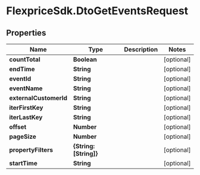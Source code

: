 # FlexpriceSdk.DtoGetEventsRequest

## Properties

Name | Type | Description | Notes
------------ | ------------- | ------------- | -------------
**countTotal** | **Boolean** |  | [optional] 
**endTime** | **String** |  | [optional] 
**eventId** | **String** |  | [optional] 
**eventName** | **String** |  | [optional] 
**externalCustomerId** | **String** |  | [optional] 
**iterFirstKey** | **String** |  | [optional] 
**iterLastKey** | **String** |  | [optional] 
**offset** | **Number** |  | [optional] 
**pageSize** | **Number** |  | [optional] 
**propertyFilters** | **{String: [String]}** |  | [optional] 
**startTime** | **String** |  | [optional] 


